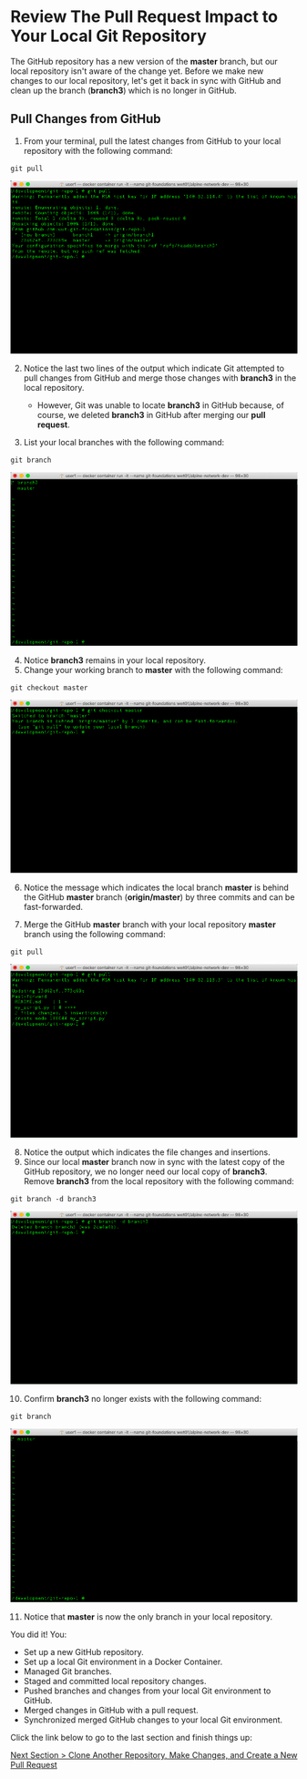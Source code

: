 # Review The Pull Request Impact to Your Local Git Repository

The GitHub repository has a new version of the **master** branch, but our local repository isn't aware of the change yet. Before we make new changes to our local repository, let's get it back in sync with GitHub and clean up the branch (**branch3**) which is no longer in GitHub.

## **Pull Changes from GitHub**

1. From your terminal, pull the latest changes from GitHub to your local repository with the following command:

```shell
git pull
```

![git-pull-branch3](../images/git-pull-branch3.png)

2. Notice the last two lines of the output which indicate Git attempted to pull changes from GitHub and merge those changes with **branch3** in the local repository.

   - However, Git was unable to locate **branch3** in GitHub because, of course, we deleted **branch3** in GitHub after merging our **pull request**.

3. List your local branches with the following command:

```shell
git branch
```

![git-branch-5](../images/git-branch-5.png)

4. Notice **branch3** remains in your local repository.
5. Change your working branch to **master** with the following command:

```shell
git checkout master
```

![git-checkout-master](../images/git-checkout-master.png)

6. Notice the message which indicates the local branch **master** is behind the GitHub **master** branch (**origin/master**) by three commits and can be fast-forwarded.

7. Merge the GitHub **master** branch with your local repository **master** branch using the following command:

```shell
git pull
```

![git-pull-master](../images/git-pull-master.png)

8. Notice the output which indicates the file changes and insertions.
9. Since our local **master** branch now in sync with the latest copy of the GitHub repository, we no longer need our local copy of **branch3**. Remove **branch3** from the local repository with the following command:

```shell
git branch -d branch3
```

![git-branch-d-branch3](../images/git-branch-d-branch3.png)

10. Confirm **branch3** no longer exists with the following command:

```shell
git branch
```

![git-branch-7](../images/git-branch-7.png)

11. Notice that **master** is now the only branch in your local repository.

You did it! You:

- Set up a new GitHub repository.
- Set up a local Git environment in a Docker Container.
- Managed Git branches.
- Staged and committed local repository changes.
- Pushed branches and changes from your local Git environment to GitHub.
- Merged changes in GitHub with a pull request.
- Synchronized merged GitHub changes to your local Git environment.

Click the link below to go to the last section and finish things up:

[Next Section > Clone Another Repository, Make Changes, and Create a New Pull Request](section_13.md "Clone Another Repository, Make Changes, and Create a New Pull Request")
